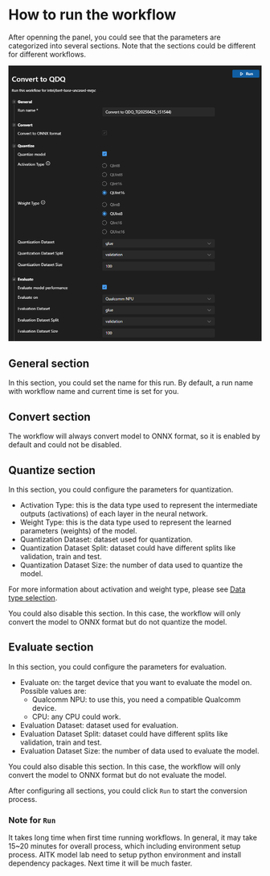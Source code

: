 # How to run the workflow

After openning the panel, you could see that the parameters are categorized into several sections. Note that the sections could be different for different workflows.

![Run Panel](./Images/Run.png)

## General section

In this section, you could set the name for this run. By default, a run name with workflow name and current time is set for you.

## Convert section

The workflow will always convert model to ONNX format, so it is enabled by default and could not be disabled.

## Quantize section

In this section, you could configure the parameters for quantization.

- Activation Type: this is the data type used to represent the intermediate outputs (activations) of each layer in the neural network.
- Weight Type: this is the data type used to represent the learned parameters (weights) of the model.
- Quantization Dataset: dataset used for quantization.
- Quantization Dataset Split: dataset could have different splits like validation, train and test.
- Quantization Dataset Size: the number of data used to quantize the model.

For more information about activation and weight type, please see [Data type selection](https://onnxruntime.ai/docs/performance/model-optimizations/quantization.html#data-type-selection).

You could also disable this section. In this case, the workflow will only convert the model to ONNX format but do not quantize the model.

## Evaluate section

In this section, you could configure the parameters for evaluation.

- Evaluate on: the target device that you want to evaluate the model on. Possible values are:
    + Qualcomm NPU: to use this, you need a compatible Qualcomm device.
    + CPU: any CPU could work.
- Evaluation Dataset: dataset used for evaluation.
- Evaluation Dataset Split: dataset could have different splits like validation, train and test.
- Evaluation Dataset Size: the number of data used to evaluate the model.

You could also disable this section. In this case, the workflow will only convert the model to ONNX format but do not evaluate the model.

After configuring all sections, you could click `Run` to start the conversion process.

### Note for `Run`

It takes long time when first time running workflows. In general, it may take 15~20 minutes for overall process, which including environment setup process. AITK model lab need to setup python environment and install dependency packages. Next time it will be much faster.
